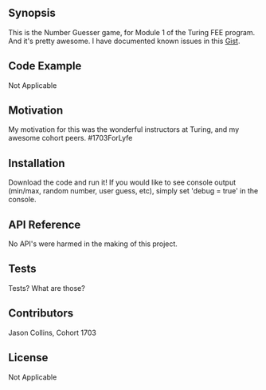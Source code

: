 ## Synopsis

This is the Number Guesser game, for Module 1 of the Turing FEE program. And it's pretty awesome. I have documented known issues in this [Gist](https://gist.github.com/the-oem/a556c22601f1c5eefb70ce4e7a751b6e).

## Code Example

Not Applicable

## Motivation

My motivation for this was the wonderful instructors at Turing, and my awesome cohort peers. #1703ForLyfe

## Installation

Download the code and run it! If you would like to see console output (min/max, random number, user guess, etc), simply set 'debug = true' in the console.

## API Reference

No API's were harmed in the making of this project.

## Tests

Tests? What are those?

## Contributors

Jason Collins, Cohort 1703

## License

Not Applicable
